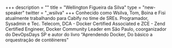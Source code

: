 +++
description = ""
title = "Wellington Figueira da Silva"
type = "new-speaker"
twitter = "_wsilva"
+++
Conhecido como Wsilva, Tom, Boina e Fisi atualmente trabalhando para Cabify no time de SREs. Programador, Sysadmin e Tec. Telecom, DCA - Docker Certified Associated e ZCE - Zend Certified Engineer, Docker Community Leader em São Paulo, coorganizador do DevOpsDays SP e autor do livro “Aprendendo Docker, Do básico a orquestração de contêineres”